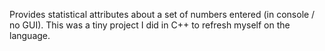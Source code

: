 Provides statistical attributes about a set of numbers entered (in console / no GUI). This was a tiny project I did in C++ to refresh myself on the language.
